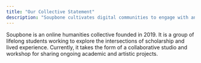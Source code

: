```yaml
---
title: "Our Collective Statement"
description: "Soupbone cultivates digital communities to engage with and reimagine the humanities"
---
```


Soupbone is an online humanities collective founded in 2019. It is a group of lifelong students working to explore the intersections of scholarship and lived experience. Currently, it takes the form of a collaborative studio and workshop for sharing ongoing academic and artistic projects.
